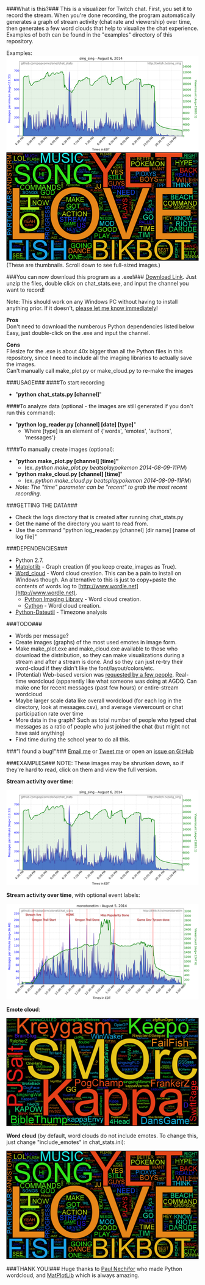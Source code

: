 ###What is this?###
This is a visualizer for Twitch chat. First, you set it to record the stream. When you're done recording, the program automatically generates a graph of stream activity (chat rate and viewership) over time, then generates a few word clouds that help to visualize the chat experience. Examples of both can be found in the "examples" directory of this repository.

Examples:  
![Rate thumb](examples/images/sing_sing/2014-08-06-04PM/rate_thumb.png)
![Word cloud thumb](examples/images/beatsplaypokemon/2014-08-08-08AM/wordcloud_thumb.png)  
(These are thumbnails. Scroll down to see full-sized images.)

###You can now download this program as a .exe!###
[Download Link](http://www.mediafire.com/download/i6fv2d63a51ig1c/chat_stats.zip). Just unzip the files, double click on chat_stats.exe, and input the channel you want to record!  

Note: This should work on any Windows PC without having to install anything prior. If it doesn't, [please let me know immediately](mailto:popcorncolonel@gmail.com)!


**Pros**  
Don't need to download the numberous Python dependencies listed below  
Easy, just double-click on the .exe and input the channel.  

**Cons**  
Filesize for the .exe is about 40x bigger than all the Python files in this repository, since I need to include all the imaging libraries to actually save the images.  
Can't manually call make_plot.py or make_cloud.py to re-make the images


###USAGE###
####To start recording
* "**python chat_stats.py [channel]**"

####To analyze data (optional - the images are still generated if you don't run this command):  
* "**python log_reader.py [channel] [date] [type]**"
    * Where [type] is an element of {'words', 'emotes', 'authors', 'messages'}

####To manually create images (optional):
* "**python make_plot.py [channel] [time]"** 
    * (ex. *python make_plot.py beatsplaypokemon 2014-08-09-11PM*)
* "**python make_cloud.py [channel] [time]**" 
    * (ex. *python make_cloud.py beatsplaypokemon 2014-08-09-11PM*)
* *Note: The "time" parameter can be "recent" to grab the most recent recording.*

###GETTING THE DATA###
* Check the logs directory that is created after running chat_stats.py 
* Get the name of the directory you want to read from.  
* Use the command "python log_reader.py [channel] [dir name] [name of log file]"  

###DEPENDENCIES###
* Python 2.7.
* [Matplotlib](http://matplotlib.org/downloads.html) - Graph creation (if you keep create_images as True).  
* [Word_cloud](https://github.com/amueller/word_cloud) - Word cloud creation. This can be a pain to install on Windows though. An alternative to this is just to copy+paste the contents of words.log to [http://www.wordle.net](http://www.wordle.net).  
    * [Python Imaging Library](http://www.pythonware.com/products/pil/) - Word cloud creation.  
    * [Cython](http://cython.org/#download) - Word cloud creation.  
* [Python-Dateutil](https://pypi.python.org/pypi/python-dateutil) - Timezone analysis  


###TODO###
* Words per message?  
* Create images (graphs) of the most used emotes in image form.
* Make make_plot.exe and make_cloud.exe available to those who download the distribution, so they can make visualizations during a stream and after a stream is done. And so they can just re-try their word-cloud if they didn't like the font/layout/colors/etc.
* (Potential) Web-based version was [requested by a few people](http://www.reddit.com/r/Twitch/comments/2ekdjf/twitch_chat_stats_gather_and_visualize_statistics/ck0boi2). Real-time wordcloud (apparently like what someone was doing at AGDQ. Can make one for recent messages (past few hours) or entire-stream wordcloud
* Maybe larger scale data like overall wordcloud (for each log in the directory, look at messages.csv), and average viewercount or chat participation rate over time
* More data in the graph? Such as total number of people who typed chat messages as a ratio of people who just joined the chat (but might not have said anything)
* Find time during the school year to do all this.

###"I found a bug!"###
[Email me](mailto:eric@ebcmsoftware.com) or [Tweet me](http://twitter.com/popcorncolonel) or open an [issue on GitHub](https://github.com/popcorncolonel/Chat_stats/issues)

###EXAMPLES###
NOTE: These images may be shrunken down, so if they're hard to read, click on them and view the full version.

**Stream activity over time**:

![Rate](examples/images/sing_sing/2014-08-06-04PM/rate.png)

**Stream activity over time**, with optional event labels:

![Rate2](examples/images/monotonetim/2014-08-05-10PM/rate.png)

**Emote cloud**:

![Emote cloud](examples/images/sing_sing/2014-08-06-04PM/emotecloud.png)

**Word cloud** (by default, word clouds do not include emotes. To change this, just change "include_emotes" in chat_stats.ini):

![Word cloud](examples/images/beatsplaypokemon/2014-08-08-08AM/wordcloud.png)

###THANK YOU!###
Huge thanks to [Paul Nechifor](https://github.com/amueller/word_cloud) who made Python wordcloud, and [MatPlotLib](http://matplotlib.org/) which is always amazing.
